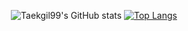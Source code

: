 <div align="center">

![Taekgil99's GitHub stats](https://github-readme-stats.vercel.app/api?username=Taekgil99&show_icons=true&theme=tokyonight)
[![Top Langs](https://github-readme-stats.vercel.app/api/top-langs/?username=Taekgil99&layout=compact&theme=tokyonight&langs_count=4)](https://github.com/anuraghazra/github-readme-stats)

</div>

<!--

[![Solved.ac pjwlover2005](http://mazassumnida.wtf/api/v2/generate_badge?boj=pjwlover2005)](https://solved.ac/pjwlover2005)

**Taekgil99/Taekgil99** is a ✨ _special_ ✨ repository because its `README.md` (this file) appears on your GitHub profile.

Here are some ideas to get you started:

- 🔭 I’m currently working on ...
- 🌱 I’m currently learning ...
- 👯 I’m looking to collaborate on ...
- 🤔 I’m looking for help with ...
- 💬 Ask me about ...
- 📫 How to reach me: ...
- 😄 Pronouns: ...
- ⚡ Fun fact: ...
-->
